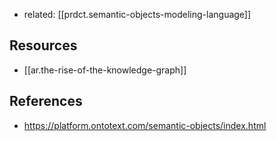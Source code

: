 
- related: [[prdct.semantic-objects-modeling-language]]

## Resources

- [[ar.the-rise-of-the-knowledge-graph]]

## References

- https://platform.ontotext.com/semantic-objects/index.html